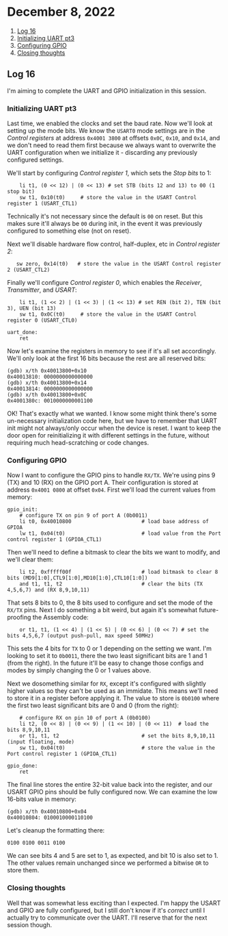 # December 8, 2022

1. [Log 16](#log-16)
2. [Initializing UART pt3](#initializing-uart-pt3)
3. [Configuring GPIO](#configuring-gpio)
4. [Closing thoughts](#closing-thoughts)

## Log 16

I'm aiming to complete the UART and GPIO initialization in this session.

### Initializing UART pt3

Last time, we enabled the clocks and set the baud rate. Now we'll look at setting up the mode bits. We know the `USART0` mode settings are in the _Control registers_ at address `0x4001 3800` at offsets `0x0C`, `0x10`, and `0x14`, and we don't need to read them first because we always want to overwrite the UART configuration when we initialize it - discarding any previously configured settings.

We'll start by configuring _Control register 1_, which sets the _Stop bits_ to 1:

```
    li t1, (0 << 12) | (0 << 13) # set STB (bits 12 and 13) to 00 (1 stop bit)
    sw t1, 0x10(t0)     # store the value in the USART Control register 1 (USART_CTL1)
```

Technically it's not necessary since the default is `00` on reset. But this makes sure it'll always be `00` during init, in the event it was previously configured to something else (not on reset).

Next we'll disable hardware flow control, half-duplex, etc in _Control register 2_:

```
   sw zero, 0x14(t0)   # store the value in the USART Control register 2 (USART_CTL2)
```

Finally we'll configure _Control register 0_, which enables the _Receiver_, _Transmitter_, and _USART_:

```
    li t1, (1 << 2) | (1 << 3) | (1 << 13) # set REN (bit 2), TEN (bit 3), UEN (bit 13)
    sw t1, 0x0C(t0)     # store the value in the USART Control register 0 (USART_CTL0)

uart_done:
    ret
```

Now let's examine the registers in memory to see if it's all set accordingly. We'll only look at the first 16 bits because the rest are all reserved bits:

```
(gdb) x/th 0x40013800+0x10
0x40013810:	0000000000000000
(gdb) x/th 0x40013800+0x14
0x40013814:	0000000000000000
(gdb) x/th 0x40013800+0x0C
0x4001380c:	0010000000001100
```

OK! That's exactly what we wanted. I know some might think there's some un-necessary initialization code here, but we have to remember that UART init might not always/only occur when the device is reset. I want to keep the door open for reinitializing it with different settings in the future, without requiring much head-scratching or code changes.

### Configuring GPIO

Now I want to configure the GPIO pins to handle `RX/TX`. We're using pins 9 (TX) and 10 (RX) on the GPIO port A. Their configuration is stored at address `0x4001 0800` at offset `0x04`. First we'll load the current values from memory:

```
gpio_init:
    # configure TX on pin 9 of port A (0b0011)
    li t0, 0x40010800                       # load base address of GPIOA
    lw t1, 0x04(t0)                         # load value from the Port control register 1 (GPIOA_CTL1)
```

Then we'll need to define a bitmask to clear the bits we want to modify, and we'll clear them:

```
    li t2, 0xfffff00f                       # load bitmask to clear 8 bits (MD9[1:0],CTL9[1:0],MD10[1:0],CTL10[1:0])
    and t1, t1, t2                          # clear the bits (TX 4,5,6,7) and (RX 8,9,10,11)
```

That sets 8 bits to 0, the 8 bits used to configure and set the mode of the `RX/TX` pins. Next I do something a bit weird, but again it's somewhat future-proofing the Assembly code:

```
    or t1, t1, (1 << 4) | (1 << 5) | (0 << 6) | (0 << 7) # set the bits 4,5,6,7 (output push-pull, max speed 50MHz)
```

This sets the 4 bits for `TX` to 0 or 1 depending on the setting we want. I'm looking to set it to `0b0011`, there the two least significant bits are 1 and 1 (from the right). In the future it'll be easy to change those configs and modes by simply changing the 0 or 1 values above.

Next we dosomething similar for `RX`, except it's configured with slightly higher values so they can't be used as an immidate. This means we'll need to store it in a register before applying it. The value to store is `0b0100` where the first two least significant bits are 0 and 0 (from the right):

```
    # configure RX on pin 10 of port A (0b0100)
    li t2, (0 << 8) | (0 << 9) | (1 << 10) | (0 << 11)  # load the bits 8,9,10,11
    or t1, t1, t2                           # set the bits 8,9,10,11 (input floating, mode)
    sw t1, 0x04(t0)                         # store the value in the Port control register 1 (GPIOA_CTL1)

gpio_done:
    ret
```

The final line stores the entire 32-bit value back into the register, and our USART GPIO pins should be fully configured now. We can examine the low 16-bits value in memory:

```
(gdb) x/th 0x40010800+0x04
0x40010804:	0100010000110100
```

Let's cleanup the formatting there:

```
0100 0100 0011 0100
```

We can see bits 4 and 5 are set to 1, as expected, and bit 10 is also set to 1. The other values remain unchanged since we performed a bitwise `OR` to store them.

### Closing thoughts

Well that was somewhat less exciting than I expected. I'm happy the USART and GPIO are fully configured, but I still don't know if it's _correct_ until I actually try to communicate over the UART. I'll reserve that for the next session though.
